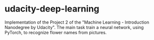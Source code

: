 # udacity-deep-learning
Implementation of the Project 2 of the "Machine Learning - Introduction Nanodegree by Udacity". The main task train a neural network, using PyTorch, to recognize flower names from pictures.
